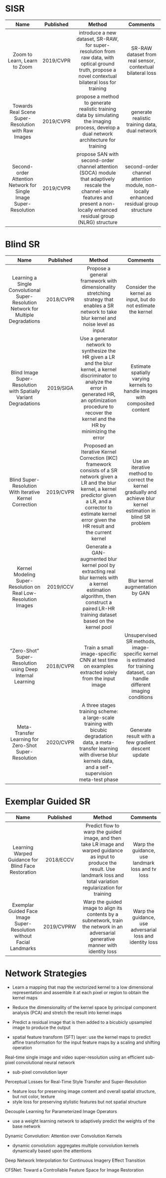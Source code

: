 # SISR
|         Name         | Published |      Method        |          Comments          |
| :------------------: | :-------: | :----------------: | :------------------------: |
| Zoom to Learn, Learn to Zoom | 2019/CVPR | introduce a new dataset, SR-RAW, for super-resolution from raw data, with optical ground truth, propose a novel contextual bilateral loss for training | SR-RAW dataset from real sensor, contextual bilateral loss |
| Towards Real Scene Super-Resolution with Raw Images | 2019/CVPR | propose a method to generate realistic training data by simulating the imaging process, develop a dual network architecture for training | generate realistic training data, dual network |
| Second-order Attention Network for Single Image Super-Resolution | 2019/CVPR | propose SAN with second-order channel attention (SOCA) module that adaptively rescale the channel-wise features and present a non-locally enhanced residual group (NLRG) structure | second-order channel attention module, non-locally enhanced residual group structure | 


# Blind SR
|         Name         | Published |      Method        |          Comments          |
| :------------------: | :-------: | :----------------: | :------------------------: |
| Learning a Single Convolutional Super-Resolution Network for Multiple Degradations | 2018/CVPR | Propose a general framework with dimensionality stretching strategy that enables a SR network to take blur kernel and noise level as input | Consider the kernel as input, but do not estimate the kernel |
| Blind Image Super-Resolution with Spatially Variant Degradations | 2019/SIGA | Use a generator network to synthesize the HR given a LR and the blur kernel, a kernel discriminator to analyze the error in generated HR, an optimization procedure to recover the kernel and the HR by minimizing the error| Estimate spatially varying kernels to handle images with composited content |
| Blind Super-Resolution With Iterative Kernel Correction | 2019/CVPR | Proposed an Iterative Kernel Correction (IKC) framework consists of a SR network given a LR and the blur kernel, a kernel predictor given a LR, and a corrector to estimate kernel error given the HR result and the current kernel | Use an iterative method to correct the kernel gradually and achieve blur kernel estimation in blind SR problem |
| Kernel Modeling Super-Resolution on Real Low-Resolution Images | 2019/ICCV | Generate a GAN-augmented blur kernel pool by extracting real blur kernels with a kernel estimation algorithm, then construct a paired LR-HR training dataset based on the kernel pool | Blur kernel augmentation by GAN |
| “Zero-Shot” Super-Resolution using Deep Internal Learning | 2018/CVPR | Train a small image-specific CNN at test time on examples extracted solely from the input image | Unsupervised SR methods, image-specific kernel is estimated for training dataset, can handle different imaging conditions |
| Meta-Transfer Learning for Zero-Shot Super-Resolution | 2020/CVPR | A three stages training scheme: a large-scale training with bicubic degradation data, a meta-transfer learning with diverse blur kernels data, and a self-supervision meta-test phase | Generate result with a few gradient descent update |

# Exemplar Guided SR
|         Name         | Published |      Method        |          Comments          |
| :------------------: | :-------: | :----------------: | :------------------------: |
| Learning Warped Guidance for Blind Face Restoration | 2018/ECCV | Predict flow to warp the guided image, and then take LR image and warped guidance as input to produce the result. Use landmark loss and total variation regularization for training | Warp the guidance, use landmark loss and tv loss |
| Exemplar Guided Face Image Super-Resolution without Facial Landmarks | 2019/CVPRW | Warp the guided image to align its contents by a subnetwork, train the network in an adversarial generative manner with identity loss | Warp the guidance, use adversarial loss and identity loss |


# Network Strategies
- Learn a mapping that map the vectorized kernel to a low dimensional representation and assemble it at each pixel or region to obtain the kernel maps
- Reduce the dimensionality of the kernel space by principal component analysis (PCA) and stretch the result into kernel maps

- Predict a residual image that is then added to a bicubicly upsampled image to produce the output
- spatial feature transform (SFT) layer: use the kernel maps to predict affine transformation for the input feature maps by a scaling and shifting operation

Real-time single image and video super-resolution using an efficient sub-pixel convolutional neural network
- sub-pixel convolution layer

Perceptual Losses for Real-Time Style Transfer and Super-Resolution
- feature loss for preserving image content and overall spatial structure, but not color, texture
- style loss for preserving stylistic features but not spatial structure

Decouple Learning for Parameterized Image Operators
- use a weight learning network to adaptively predict the weights of the base network

Dynamic Convolution: Attention over Convolution Kernels
- dynamic convolution: aggregates multiple convolution kernels dynamically based upon the attentions

Deep Network Interpolation for Continuous Imagery Effect Transition

CFSNet: Toward a Controllable Feature Space for Image Restoration
